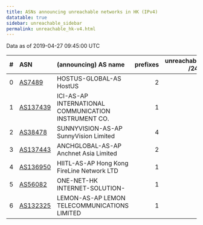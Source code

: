```yaml
---
title: ASNs announcing unreachable networks in HK (IPv4)
datatable: true
sidebar: unreachable_sidebar
permalink: unreachable_hk-v4.html
---
```


Data as of 2019-04-27 09:45:00 UTC


<div class="datatable-begin"></div>

|   # | ASN                                      | (announcing) AS name                                 |   prefixes |   unreachable /24s |
|----:|:-----------------------------------------|:-----------------------------------------------------|-----------:|-------------------:|
|   0 | [AS7489](unreachable_AS7489-v4.html)     | HOSTUS-GLOBAL-AS HostUS                              |          2 |                  5 |
|   1 | [AS137439](unreachable_AS137439-v4.html) | ICI-AS-AP INTERNATIONAL COMMUNICATION INSTRUMENT CO. |          1 |                  4 |
|   2 | [AS38478](unreachable_AS38478-v4.html)   | SUNNYVISION-AS-AP SunnyVision Limited                |          4 |                  4 |
|   3 | [AS137443](unreachable_AS137443-v4.html) | ANCHGLOBAL-AS-AP Anchnet Asia Limited                |          2 |                  2 |
|   4 | [AS136950](unreachable_AS136950-v4.html) | HIITL-AS-AP Hong Kong FireLine Network LTD           |          1 |                  1 |
|   5 | [AS56082](unreachable_AS56082-v4.html)   | ONE-NET-HK INTERNET-SOLUTION-                        |          1 |                  1 |
|   6 | [AS132325](unreachable_AS132325-v4.html) | LEMON-AS-AP LEMON TELECOMMUNICATIONS LIMITED         |          1 |                  1 |

<div class="datatable-end"></div>